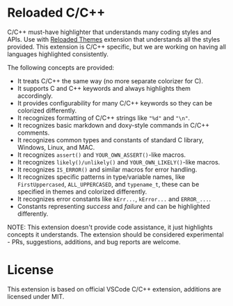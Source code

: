 # Reloaded C/C++

C/C++ must-have highlighter that understands many coding styles and APIs. Use with [Reloaded Themes](https://marketplace.visualstudio.com/items?itemName=reloadedextensions.reloaded-themes) extension that understands all the styles provided. This extension is C/C++ specific, but we are working on having all languages highlighted consistently.

The following concepts are provided:

  * It treats C/C++ the same way (no more separate colorizer for C).
  * It supports C and C++ keywords and always highlights them accordingly.
  * It provides configurability for many C/C++ keywords so they can be colorized differently.
  * It recognizes formatting of C/C++ strings like `"%d"` and `"\n"`.
  * It recognizes basic markdown and doxy-style commands in C/C++ comments.
  * It recognizes common types and constants of standard C library, Windows, Linux, and MAC.
  * It recognizes `assert()` and `YOUR_OWN_ASSERT()`-like macros.
  * It recognizes `likely()/unlikely()` and `YOUR_OWN_LIKELY()`-like macros.
  * It recognizes `IS_ERROR()` and similar macros for error handling.
  * It recognizes specific patterns in type/variable names, like `FirstUppercased`, `ALL_UPPERCASED`, and `typename_t`, these can be specified in themes and colorized differently.
  * It recognizes error constants like `kErr...`, `kError...` and `ERROR_...`.
  * Constants representing *success* and *failure* and can be highlighted differently.

NOTE: This extension doesn't provide code assistance, it just highlights concepts it understands. The extension should be considered experimental - PRs, suggestions, additions, and bug reports are welcome.

# License

This extension is based on official VSCode C/C++ extension, additions are licensed under MIT.
